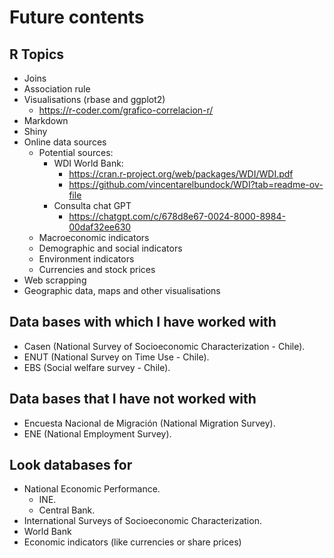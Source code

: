 # Future contents

## R Topics

* Joins
* Association rule
* Visualisations (rbase and ggplot2)
  * https://r-coder.com/grafico-correlacion-r/
* Markdown
* Shiny
* Online data sources
  * Potential sources:
    * WDI World Bank:
      * https://cran.r-project.org/web/packages/WDI/WDI.pdf
      * https://github.com/vincentarelbundock/WDI?tab=readme-ov-file
    * Consulta chat GPT
      * https://chatgpt.com/c/678d8e67-0024-8000-8984-00daf32ee630
  * Macroeconomic indicators
  * Demographic and social indicators
  * Environment indicators
  * Currencies and stock prices
* Web scrapping
* Geographic data, maps and other visualisations

## Data bases with which I have worked with

* Casen (National Survey of Socioeconomic Characterization - Chile).
* ENUT (National Survey on Time Use - Chile).
* EBS (Social welfare survey - Chile).

## Data bases that I have not worked with

* Encuesta Nacional de Migración (National Migration Survey).
* ENE (National Employment Survey).

## Look databases for

* National Economic Performance.
  * INE.
  * Central Bank.
* International Surveys of Socioeconomic Characterization.
* World Bank
* Economic indicators (like currencies or share prices)
